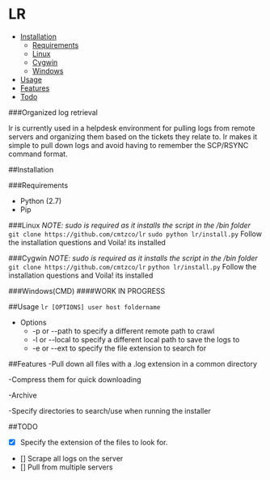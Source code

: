# LR

* [Installation](https://github.com/cmtzco/lr#organized-log-retrieval)
    * [Requirements]()
    * [Linux]()
    * [Cygwin]()
    * [Windows]()
* [Usage](https://github.com/cmtzco/lr#usage)
* [Features](https://github.com/cmtzco/lr#features)
* [Todo](https://github.com/cmtzco/lr#todo)

###Organized log retrieval

lr is currently used in a helpdesk environment for pulling logs from remote servers and 
organizing them based on the tickets they relate to.  lr makes it simple to pull down logs 
and avoid having to remember the SCP/RSYNC command format.  

##Installation

###Requirements
* Python (2.7)
* Pip


###Linux
*NOTE: sudo is required as it installs the script in the /bin folder*
`git clone https://github.com/cmtzco/lr`
`sudo python lr/install.py`
Follow the installation questions and Voila! its installed


###Cygwin
*NOTE: sudo is required as it installs the script in the /bin folder*
`git clone https://github.com/cmtzco/lr`
`python lr/install.py`
Follow the installation questions and Voila! its installed


###Windows(CMD)
####WORK IN PROGRESS




##Usage
`lr [OPTIONS] user host foldername`
* Options
    * -p or --path to specify a different remote path to crawl 
    * -l or --local to specify a different local path to save the logs to
    * -e or --ext to specify the file extension to search for

##Features
-Pull down all files with a .log extension in a common directory

-Compress them for quick downloading

-Archive

-Specify directories to search/use when running the installer


##TODO
- [X] Specify the extension of the files to look for.
- [] Scrape all logs on the server
- [] Pull from multiple servers

